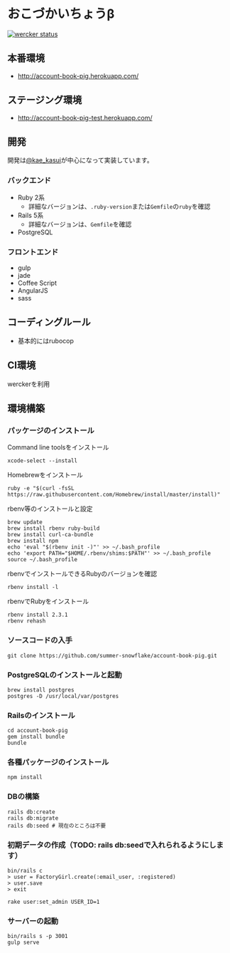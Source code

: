 おこづかいちょうβ
=======

[![wercker status](https://app.wercker.com/status/abdace97f9ad0f730c2448ed2a170e66/s/master "wercker status")](https://app.wercker.com/project/byKey/abdace97f9ad0f730c2448ed2a170e66)

## 本番環境
- http://account-book-pig.herokuapp.com/

## ステージング環境
- http://account-book-pig-test.herokuapp.com/

## 開発

開発は[@kae_kasui](https://twitter.com/kae_kasui)が中心になって実装しています。

### バックエンド

- Ruby 2系
  - 詳細なバージョンは、`.ruby-version`または`Gemfile`の`ruby`を確認
- Rails 5系
  - 詳細なバージョンは、`Gemfile`を確認
- PostgreSQL

### フロントエンド

- gulp
- jade
- Coffee Script
- AngularJS
- sass

## コーディングルール
- 基本的にはrubocop

## CI環境

werckerを利用

## 環境構築

### パッケージのインストール

Command line toolsをインストール
```
xcode-select --install
```

Homebrewをインストール
```
ruby -e "$(curl -fsSL https://raw.githubusercontent.com/Homebrew/install/master/install)"

```

rbenv等のインストールと設定
```
brew update
brew install rbenv ruby-build
brew install curl-ca-bundle
brew install npm
echo 'eval "$(rbenv init -)"' >> ~/.bash_profile
echo 'export PATH="$HOME/.rbenv/shims:$PATH"' >> ~/.bash_profile
source ~/.bash_profile
```

rbenvでインストールできるRubyのバージョンを確認
```
rbenv install -l
```

rbenvでRubyをインストール
```
rbenv install 2.3.1
rbenv rehash
```

### ソースコードの入手

```
git clone https://github.com/summer-snowflake/account-book-pig.git
```
### PostgreSQLのインストールと起動

```
brew install postgres
postgres -D /usr/local/var/postgres
```

### Railsのインストール

```
cd account-book-pig
gem install bundle
bundle
```

### 各種パッケージのインストール

```
npm install
```

### DBの構築

```
rails db:create
rails db:migrate
rails db:seed # 現在のところは不要
```

### 初期データの作成（TODO: rails db:seedで入れられるようにします）

```
bin/rails c
> user = FactoryGirl.create(:email_user, :registered)
> user.save
> exit

rake user:set_admin USER_ID=1
```

### サーバーの起動

```
bin/rails s -p 3001
gulp serve
```
